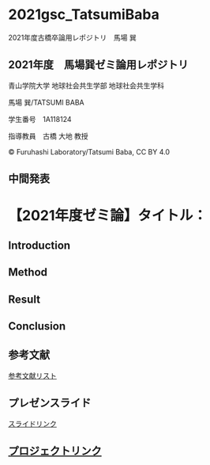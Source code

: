 # 2021gsc_TatsumiBaba
2021年度古橋卒論用レポジトリ　馬場 巽

## 2021年度　馬場巽ゼミ論用レポジトリ

青山学院大学 地球社会共生学部 地球社会共生学科

馬場 巽/TATSUMI BABA

学生番号　1A118124

指導教員　古橋 大地 教授

© Furuhashi Laboratory/Tatsumi Baba, CC BY 4.0

## 中間発表


# 【2021年度ゼミ論】タイトル：

## Introduction

## Method
 
## Result

## Conclusion

## 参考文献

[参考文献リスト](https://docs.google.com/spreadsheets/d/1O4-wbP03rJ-4j9lbe6niUpBUipe4R3k3eoWX0w6wqmI/edit?usp=sharing)

## プレゼンスライド

[スライドリンク]()

## [プロジェクトリンク](https://github.com/furuhashilab/sotsuron2021/projects/1)

